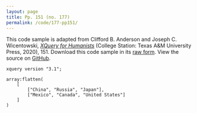 ```yaml
---
layout: page
title: Pp. 151 (no. 177)
permalink: /code/177-pp151/
---
```


This code sample is adapted from Clifford B. Anderson and Joseph C. Wicentowski, 
[_XQuery for Humanists_](/) (College Station: Texas A&M University Press, 2020), 151. 
Download this code sample in its [raw form](/code/177-pp151/177-pp151.xq).
View the source on [GitHub](https://github.com/coding4humanists/xquery4humanists/blob/release/code/177-pp151/177-pp151.xq).

```xquery
xquery version "3.1";

array:flatten(
    [
        ["China", "Russia", "Japan"],
        ["Mexico", "Canada", "United States"]
    ]
)
```  
